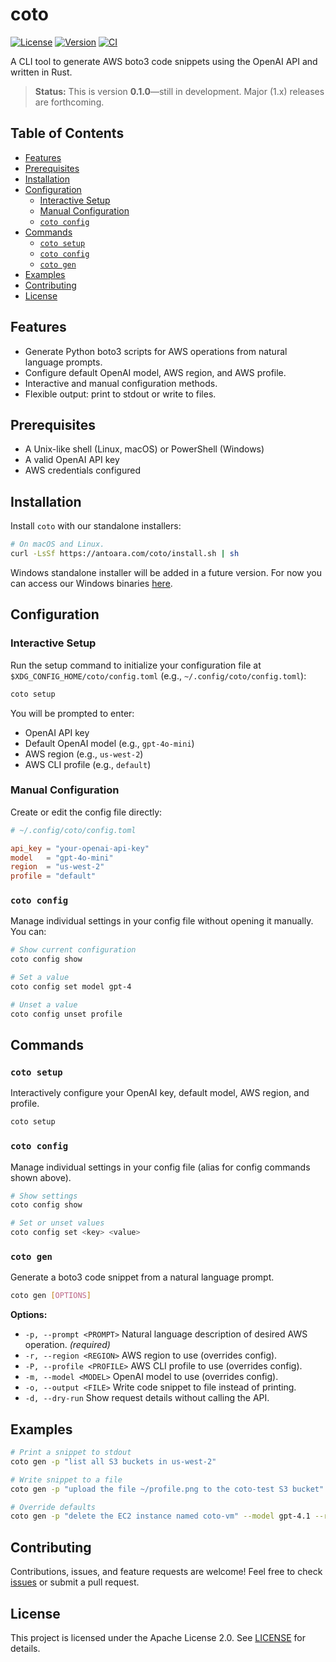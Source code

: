 # coto

[![License](https://img.shields.io/badge/license-Apache_2.0-blue.svg)](LICENSE)
[![Version](https://img.shields.io/github/v/release/arandito/coto)](https://github.com/arandito/coto/releases)
[![CI](https://github.com/arandito/coto/actions/workflows/build.yml/badge.svg)](https://github.com/arandito/coto/actions)

A CLI tool to generate AWS boto3 code snippets using the OpenAI API and written in Rust.

> **Status:** This is version **0.1.0**—still in development. Major (1.x) releases are forthcoming.

## Table of Contents

- [Features](#features)
- [Prerequisites](#prerequisites)
- [Installation](#installation)
- [Configuration](#configuration)
  - [Interactive Setup](#interactive-setup)
  - [Manual Configuration](#manual-configuration)
  - [`coto config`](#coto-config)
- [Commands](#commands)
  - [`coto setup`](#coto-setup)
  - [`coto config`](#coto-config)
  - [`coto gen`](#coto-gen)
- [Examples](#examples)
- [Contributing](#contributing)
- [License](#license)

## Features

- Generate Python boto3 scripts for AWS operations from natural language prompts.
- Configure default OpenAI model, AWS region, and AWS profile.
- Interactive and manual configuration methods.
- Flexible output: print to stdout or write to files.

## Prerequisites

- A Unix-like shell (Linux, macOS) or PowerShell (Windows)
- A valid OpenAI API key
- AWS credentials configured

## Installation

Install `coto` with our standalone installers:

```bash
# On macOS and Linux.
curl -LsSf https://antoara.com/coto/install.sh | sh
```

Windows standalone installer will be added in a future version. For now you can access our Windows binaries [here](https://github.com/arandito/coto/releases).

## Configuration

### Interactive Setup

Run the setup command to initialize your configuration file at `$XDG_CONFIG_HOME/coto/config.toml` (e.g., `~/.config/coto/config.toml`):

```bash
coto setup
```

You will be prompted to enter:

- OpenAI API key
- Default OpenAI model (e.g., `gpt-4o-mini`)
- AWS region (e.g., `us-west-2`)
- AWS CLI profile (e.g., `default`)

### Manual Configuration

Create or edit the config file directly:

```toml
# ~/.config/coto/config.toml

api_key = "your-openai-api-key"
model   = "gpt-4o-mini"
region  = "us-west-2"
profile = "default"
```

### `coto config`

Manage individual settings in your config file without opening it manually. You can:

```bash
# Show current configuration
coto config show

# Set a value
coto config set model gpt-4

# Unset a value
coto config unset profile
```

## Commands

### `coto setup`

Interactively configure your OpenAI key, default model, AWS region, and profile.

```bash
coto setup
```

### `coto config`

Manage individual settings in your config file (alias for config commands shown above).

```bash
# Show settings
coto config show

# Set or unset values
coto config set <key> <value>
```

### `coto gen`

Generate a boto3 code snippet from a natural language prompt.

```bash
coto gen [OPTIONS]
```

**Options:**

- `-p, --prompt <PROMPT>` Natural language description of desired AWS operation. _(required)_
- `-r, --region <REGION>` AWS region to use (overrides config).
- `-P, --profile <PROFILE>` AWS CLI profile to use (overrides config).
- `-m, --model <MODEL>` OpenAI model to use (overrides config).
- `-o, --output <FILE>` Write code snippet to file instead of printing.
- `-d, --dry-run` Show request details without calling the API.

## Examples

```bash
# Print a snippet to stdout
coto gen -p "list all S3 buckets in us-west-2"

# Write snippet to a file
coto gen -p "upload the file ~/profile.png to the coto-test S3 bucket" -o upload.py

# Override defaults
coto gen -p "delete the EC2 instance named coto-vm" --model gpt-4.1 --region us-east-1 --profile myprofile
```

## Contributing

Contributions, issues, and feature requests are welcome!
Feel free to check [issues](https://github.com/arandito/coto/issues) or submit a pull request.

## License

This project is licensed under the Apache License 2.0. See [LICENSE](LICENSE) for details.
